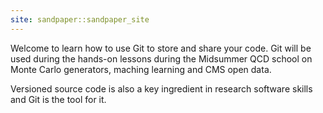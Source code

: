```yaml
---
site: sandpaper::sandpaper_site
---
```


Welcome to learn how to use Git to store and share your code. Git will be used during the hands-on lessons during the Midsummer QCD school on Monte Carlo generators, maching learning and CMS open data. 

Versioned source code is also a key ingredient in research software skills and Git is the tool for it.

